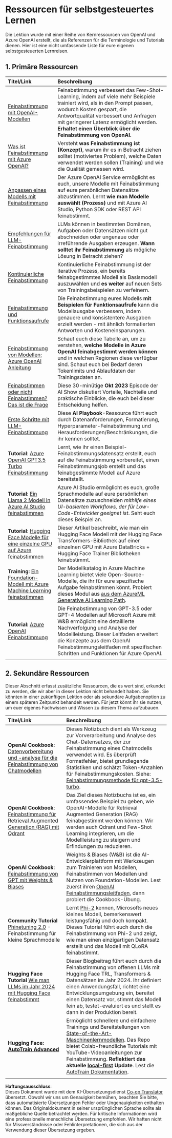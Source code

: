 <!--
CO_OP_TRANSLATOR_METADATA:
{
  "original_hash": "c2f423d1402f71ca3869ec135bb77d16",
  "translation_date": "2025-05-20T08:25:57+00:00",
  "source_file": "18-fine-tuning/RESOURCES.md",
  "language_code": "de"
}
-->
# Ressourcen für selbstgesteuertes Lernen

Die Lektion wurde mit einer Reihe von Kernressourcen von OpenAI und Azure OpenAI erstellt, die als Referenzen für die Terminologie und Tutorials dienen. Hier ist eine nicht umfassende Liste für eure eigenen selbstgesteuerten Lernreisen.

## 1. Primäre Ressourcen

| Titel/Link                                                                                                                                                                                                                  | Beschreibung                                                                                                                                                                                                                                                                                                                   |
| :--------------------------------------------------------------------------------------------------------------------------------------------------------------------------------------------------------------------------- | :---------------------------------------------------------------------------------------------------------------------------------------------------------------------------------------------------------------------------------------------------------------------------------------------------------------------------- |
| [Feinabstimmung mit OpenAI-Modellen](https://platform.openai.com/docs/guides/fine-tuning?WT.mc_id=academic-105485-koreyst)                                                                                                  | Feinabstimmung verbessert das Few-Shot-Learning, indem auf viele mehr Beispiele trainiert wird, als in den Prompt passen, wodurch Kosten gespart, die Antwortqualität verbessert und Anfragen mit geringerer Latenz ermöglicht werden. **Erhaltet einen Überblick über die Feinabstimmung von OpenAI.**                                                              |
| [Was ist Feinabstimmung mit Azure OpenAI?](https://learn.microsoft.com/azure/ai-services/openai/concepts/fine-tuning-considerations#what-is-fine-tuning-with-azure-openai?WT.mc_id=academic-105485-koreyst)                 | Versteht **was Feinabstimmung ist (Konzept)**, warum ihr es in Betracht ziehen solltet (motiviertes Problem), welche Daten verwendet werden sollen (Training) und wie die Qualität gemessen wird.                                                                                                                                                                    |
| [Anpassen eines Modells mit Feinabstimmung](https://learn.microsoft.com/azure/ai-services/openai/how-to/fine-tuning?tabs=turbo%2Cpython&pivots=programming-language-studio#continuous-fine-tuning?WT.mc_id=academic-105485-koreyst) | Der Azure OpenAI Service ermöglicht es euch, unsere Modelle mit Feinabstimmung auf eure persönlichen Datensätze abzustimmen. Lernt **wie man Modelle auswählt (Prozess)** und mit Azure AI Studio, Python SDK oder REST API feinabstimmt.                                                                                                                             |
| [Empfehlungen für LLM-Feinabstimmung](https://learn.microsoft.com/ai/playbook/technology-guidance/generative-ai/working-with-llms/fine-tuning-recommend?WT.mc_id=academic-105485-koreyst)                                     | LLMs können in bestimmten Domänen, Aufgaben oder Datensätzen nicht gut abschneiden oder ungenaue oder irreführende Ausgaben erzeugen. **Wann solltet ihr Feinabstimmung** als mögliche Lösung in Betracht ziehen?                                                                                                                                                    |
| [Kontinuierliche Feinabstimmung](https://learn.microsoft.com/azure/ai-services/openai/how-to/fine-tuning?tabs=turbo%2Cpython&pivots=programming-language-studio#continuous-fine-tuning?WT.mc_id=academic-105485-koreyst)    | Kontinuierliche Feinabstimmung ist der iterative Prozess, ein bereits feinabgestimmtes Modell als Basismodell auszuwählen und **es weiter** auf neuen Sets von Trainingsbeispielen zu verfeinern.                                                                                                                                                                   |
| [Feinabstimmung und Funktionsaufrufe](https://learn.microsoft.com/azure/ai-services/openai/how-to/fine-tuning-functions?WT.mc_id=academic-105485-koreyst)                                                                    | Die Feinabstimmung eures Modells **mit Beispielen für Funktionsaufrufe** kann die Modellausgabe verbessern, indem genauere und konsistentere Ausgaben erzielt werden - mit ähnlich formatierten Antworten und Kosteneinsparungen.                                                                                                                                     |
| [Feinabstimmung von Modellen: Azure OpenAI Anleitung](https://learn.microsoft.com/azure/ai-services/openai/concepts/models#fine-tuning-models?WT.mc_id=academic-105485-koreyst)                                             | Schaut euch diese Tabelle an, um zu verstehen, **welche Modelle in Azure OpenAI feinabgestimmt werden können** und in welchen Regionen diese verfügbar sind. Schaut euch bei Bedarf deren Tokenlimits und Ablaufdaten der Trainingsdaten an.                                                                                                                         |
| [Feinabstimmen oder nicht Feinabstimmen? Das ist die Frage](https://learn.microsoft.com/shows/ai-show/to-fine-tune-or-not-fine-tune-that-is-the-question?WT.mc_id=academic-105485-koreyst)                                  | Diese 30-minütige **Okt 2023** Episode der AI Show diskutiert Vorteile, Nachteile und praktische Einblicke, die euch bei dieser Entscheidung helfen.                                                                                                                                                                          |
| [Erste Schritte mit LLM-Feinabstimmung](https://learn.microsoft.com/ai/playbook/technology-guidance/generative-ai/working-with-llms/fine-tuning-recommend?WT.mc_id=academic-105485-koreyst)                                 | Diese **AI Playbook**-Ressource führt euch durch Datenanforderungen, Formatierung, Hyperparameter-Feinabstimmung und Herausforderungen/Beschränkungen, die ihr kennen solltet.                                                                                                                                                                                     |
| **Tutorial**: [Azure OpenAI GPT3.5 Turbo Feinabstimmung](https://learn.microsoft.com/azure/ai-services/openai/tutorials/fine-tune?tabs=python%2Ccommand-line?WT.mc_id=academic-105485-koreyst)                               | Lernt, wie ihr einen Beispiel-Feinabstimmungsdatensatz erstellt, euch auf die Feinabstimmung vorbereitet, einen Feinabstimmungsjob erstellt und das feinabgestimmte Modell auf Azure bereitstellt.                                                                                                                                                                  |
| **Tutorial**: [Ein Llama 2 Modell in Azure AI Studio feinabstimmen](https://learn.microsoft.com/azure/ai-studio/how-to/fine-tune-model-llama?WT.mc_id=academic-105485-koreyst)                                              | Azure AI Studio ermöglicht es euch, große Sprachmodelle auf eure persönlichen Datensätze zuzuschneiden _mithilfe eines UI-basierten Workflows, der für Low-Code-Entwickler geeignet ist_. Seht euch dieses Beispiel an.                                                                                                                                             |
| **Tutorial**: [Hugging Face Modelle für eine einzelne GPU auf Azure feinabstimmen](https://learn.microsoft.com/azure/databricks/machine-learning/train-model/huggingface/fine-tune-model?WT.mc_id=academic-105485-koreyst)   | Dieser Artikel beschreibt, wie man ein Hugging Face Modell mit der Hugging Face Transformers-Bibliothek auf einer einzelnen GPU mit Azure DataBricks + Hugging Face Trainer Bibliotheken feinabstimmt.                                                                                                                                                              |
| **Training:** [Ein Foundation-Modell mit Azure Machine Learning feinabstimmen](https://learn.microsoft.com/training/modules/finetune-foundation-model-with-azure-machine-learning/?WT.mc_id=academic-105485-koreyst)          | Der Modellkatalog in Azure Machine Learning bietet viele Open-Source-Modelle, die ihr für eure spezifische Aufgabe feinabstimmen könnt. Probiert dieses Modul aus [aus dem AzureML Generative AI Learning Path](https://learn.microsoft.com/training/paths/work-with-generative-models-azure-machine-learning/?WT.mc_id=academic-105485-koreyst).                   |
| **Tutorial:** [Azure OpenAI Feinabstimmung](https://docs.wandb.ai/guides/integrations/azure-openai-fine-tuning?WT.mc_id=academic-105485-koreyst)                                                                            | Die Feinabstimmung von GPT-3.5 oder GPT-4 Modellen auf Microsoft Azure mit W&B ermöglicht eine detaillierte Nachverfolgung und Analyse der Modellleistung. Dieser Leitfaden erweitert die Konzepte aus dem OpenAI Feinabstimmungsleitfaden mit spezifischen Schritten und Funktionen für Azure OpenAI.                                                              |
|                                                                                                                                                                                                                              |                                                                                                                                                                                                                                                                                                                               |

## 2. Sekundäre Ressourcen

Dieser Abschnitt erfasst zusätzliche Ressourcen, die es wert sind, erkundet zu werden, die wir aber in dieser Lektion nicht behandelt haben. Sie könnten in einer zukünftigen Lektion oder als sekundäre Aufgabenoption zu einem späteren Zeitpunkt behandelt werden. Für jetzt könnt ihr sie nutzen, um euer eigenes Fachwissen und Wissen zu diesem Thema aufzubauen.

| Titel/Link                                                                                                                                                                                                             | Beschreibung                                                                                                                                                                                                                                                                                                                                                                                                                                                                                                                 |
| :-------------------------------------------------------------------------------------------------------------------------------------------------------------------------------------------------------------------- | :-------------------------------------------------------------------------------------------------------------------------------------------------------------------------------------------------------------------------------------------------------------------------------------------------------------------------------------------------------------------------------------------------------------------------------------------------------------------------------------------------------------------------- |
| **OpenAI Cookbook**: [Datenvorbereitung und -analyse für die Feinabstimmung von Chatmodellen](https://cookbook.openai.com/examples/chat_finetuning_data_prep?WT.mc_id=academic-105485-koreyst)                        | Dieses Notizbuch dient als Werkzeug zur Vorverarbeitung und Analyse des Chat-Datensatzes, der zur Feinabstimmung eines Chatmodells verwendet wird. Es überprüft Formatfehler, bietet grundlegende Statistiken und schätzt Token-Anzahlen für Feinabstimmungskosten. Siehe: [Feinabstimmungsmethode für gpt-3.5-turbo](https://platform.openai.com/docs/guides/fine-tuning?WT.mc_id=academic-105485-koreyst).                                                                                                                                                                   |
| **OpenAI Cookbook**: [Feinabstimmung für Retrieval Augmented Generation (RAG) mit Qdrant](https://cookbook.openai.com/examples/fine-tuned_qa/ft_retrieval_augmented_generation_qdrant?WT.mc_id=academic-105485-koreyst) | Das Ziel dieses Notizbuchs ist es, ein umfassendes Beispiel zu geben, wie OpenAI-Modelle für Retrieval Augmented Generation (RAG) feinabgestimmt werden können. Wir werden auch Qdrant und Few-Shot Learning integrieren, um die Modellleistung zu steigern und Erfindungen zu reduzieren.                                                                                                                                                                                                                                       |
| **OpenAI Cookbook**: [Feinabstimmung von GPT mit Weights & Biases](https://cookbook.openai.com/examples/third_party/gpt_finetuning_with_wandb?WT.mc_id=academic-105485-koreyst)                                       | Weights & Biases (W&B) ist die AI-Entwicklerplattform mit Werkzeugen zum Trainieren von Modellen, Feinabstimmen von Modellen und Nutzen von Foundation-Modellen. Lest zuerst ihren [OpenAI Feinabstimmungsleitfaden](https://docs.wandb.ai/guides/integrations/openai-fine-tuning/?WT.mc_id=academic-105485-koreyst), dann probiert die Cookbook-Übung.                                                                                                                                                                      |
| **Community Tutorial** [Phinetuning 2.0](https://huggingface.co/blog/g-ronimo/phinetuning?WT.mc_id=academic-105485-koreyst) - Feinabstimmung für kleine Sprachmodelle                                                 | Lernt [Phi-2](https://www.microsoft.com/research/blog/phi-2-the-surprising-power-of-small-language-models/?WT.mc_id=academic-105485-koreyst) kennen, Microsofts neues kleines Modell, bemerkenswert leistungsfähig und doch kompakt. Dieses Tutorial führt euch durch die Feinabstimmung von Phi-2 und zeigt, wie man einen einzigartigen Datensatz erstellt und das Modell mit QLoRA feinabstimmt.                                                                                                                                                       |
| **Hugging Face Tutorial** [Wie man LLMs im Jahr 2024 mit Hugging Face feinabstimmt](https://www.philschmid.de/fine-tune-llms-in-2024-with-trl?WT.mc_id=academic-105485-koreyst)                                       | Dieser Blogbeitrag führt euch durch die Feinabstimmung von offenen LLMs mit Hugging Face TRL, Transformers & Datensätzen im Jahr 2024. Ihr definiert einen Anwendungsfall, richtet eine Entwicklungsumgebung ein, bereitet einen Datensatz vor, stimmt das Modell fein ab, testet-evaluiert es und stellt es dann in der Produktion bereit.                                                                                                                                                                             |
| **Hugging Face: [AutoTrain Advanced](https://github.com/huggingface/autotrain-advanced?WT.mc_id=academic-105485-koreyst)**                                                                                            | Ermöglicht schnellere und einfachere Trainings und Bereitstellungen von [State-of-the-Art-Maschinenlernmodellen](https://twitter.com/abhi1thakur/status/1755167674894557291?WT.mc_id=academic-105485-koreyst). Das Repo bietet Colab-freundliche Tutorials mit YouTube-Videoanleitungen zur Feinabstimmung. **Reflektiert das aktuelle [local-first](https://twitter.com/abhi1thakur/status/1750828141805777057?WT.mc_id=academic-105485-koreyst) Update**. Lest die [AutoTrain Dokumentation](https://huggingface.co/autotrain?WT.mc_id=academic-105485-koreyst). |
|                                                                                                                                                                                                                        |                                                                                                                                                                                                                                                                                                                                                                                                                                                                                                                             |

**Haftungsausschluss**:  
Dieses Dokument wurde mit dem KI-Übersetzungsdienst [Co-op Translator](https://github.com/Azure/co-op-translator) übersetzt. Obwohl wir uns um Genauigkeit bemühen, beachten Sie bitte, dass automatisierte Übersetzungen Fehler oder Ungenauigkeiten enthalten können. Das Originaldokument in seiner ursprünglichen Sprache sollte als maßgebliche Quelle betrachtet werden. Für kritische Informationen wird eine professionelle menschliche Übersetzung empfohlen. Wir haften nicht für Missverständnisse oder Fehlinterpretationen, die sich aus der Verwendung dieser Übersetzung ergeben.